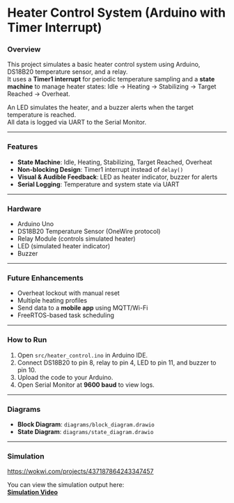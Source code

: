# Heater Control System (Arduino with Timer Interrupt)

### Overview
This project simulates a basic heater control system using Arduino, DS18B20 temperature sensor, and a relay.  
It uses a **Timer1 interrupt** for periodic temperature sampling and a **state machine** to manage heater states:
Idle → Heating → Stabilizing → Target Reached → Overheat.

An LED simulates the heater, and a buzzer alerts when the target temperature is reached.  
All data is logged via UART to the Serial Monitor.

---

### Features
- **State Machine**: Idle, Heating, Stabilizing, Target Reached, Overheat  
- **Non-blocking Design**: Timer1 interrupt instead of `delay()`  
- **Visual & Audible Feedback**: LED as heater indicator, buzzer for alerts  
- **Serial Logging**: Temperature and system state via UART  

---

### Hardware
- Arduino Uno  
- DS18B20 Temperature Sensor (OneWire protocol)  
- Relay Module (controls simulated heater)  
- LED (simulated heater indicator)  
- Buzzer  

---

### Future Enhancements
- Overheat lockout with manual reset  
- Multiple heating profiles  
- Send data to a **mobile app** using MQTT/Wi-Fi  
- FreeRTOS-based task scheduling  

---

### How to Run
1. Open `src/heater_control.ino` in Arduino IDE.  
2. Connect DS18B20 to pin 8, relay to pin 4, LED to pin 11, and buzzer to pin 10.  
3. Upload the code to your Arduino.  
4. Open Serial Monitor at **9600 baud** to view logs.  

---

### Diagrams
- **Block Diagram**: `diagrams/block_diagram.drawio`  
- **State Diagram**: `diagrams/state_diagram.drawio`  

---

### Simulation
https://wokwi.com/projects/437187864243347457

You can view the simulation output here:  
[**Simulation Video**](https://drive.google.com/file/d/1y2VJGO8CXPZzG53PFj8VgsKdG6IYkXiw/view?usp=sharing)

